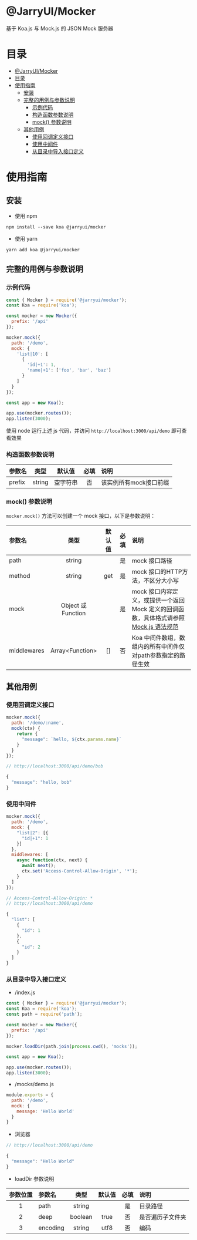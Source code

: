 # @JarryUI/Mocker

基于 Koa.js 与 Mock.js 的 JSON Mock 服务器

# 目录

<!-- TOC -->

- [@JarryUI/Mocker](#jarryuimocker)
- [目录](#目录)
- [使用指南](#使用指南)
  - [安装](#安装)
  - [完整的用例与参数说明](#完整的用例与参数说明)
    - [示例代码](#示例代码)
    - [构造函数参数说明](#构造函数参数说明)
    - [mock() 参数说明](#mock-参数说明)
  - [其他用例](#其他用例)
    - [使用回调定义接口](#使用回调定义接口)
    - [使用中间件](#使用中间件)
    - [从目录中导入接口定义](#从目录中导入接口定义)

<!-- /TOC -->

# 使用指南

## 安装

- 使用 npm
```
npm install --save koa @jarryui/mocker
```

- 使用 yarn
```
yarn add koa @jarryui/mocker
```


## 完整的用例与参数说明

### 示例代码

```js
const { Mocker } = require('@jarryui/mocker');
const Koa = require('koa');

const mocker = new Mocker({
  prefix: '/api'
});

mocker.mock({
  path: '/demo',
  mock: {
    'list|10': [
      {
        'id|+1': 1,
        'name|+1': ['foo', 'bar', 'baz']
      }
    ]
  }
});

const app = new Koa();

app.use(mocker.routes());
app.listen(3000);

```

使用 node 运行上述 js 代码，并访问 `http://localhost:3000/api/demo` 即可查看效果


### 构造函数参数说明

|参数名|类型|默认值|必填|说明|
|:-|:-:|:-:|:-:|:-|
|prefix|string|空字符串|否|该实例所有mock接口前缀|


### mock() 参数说明

`mocker.mock()` 方法可以创建一个 mock 接口，以下是参数说明：

|参数名|类型|默认值|必填|说明|
|:-|:-:|:-:|:-:|:-|
|path|string||是|mock 接口路径|
|method|string|get|是|mock 接口的HTTP方法，不区分大小写|
|mock|Object 或 Function||是|mock 接口内容定义，或提供一个返回 Mock 定义的回调函数，具体格式请参照 [Mock.js 语法规范](https://github.com/nuysoft/Mock/wiki/Syntax-Specification)|
|middlewares|Array&lt;Function&gt;|[]|否|Koa 中间件数组，数组内的所有中间件仅对path参数指定的路径生效|


## 其他用例

### 使用回调定义接口

```js
mocker.mock({
  path: '/demo/:name',
  mock(ctx) {
    return {
      "message": `hello, ${ctx.params.name}`
    }
  }
});
```

```js
// http://localhost:3000/api/demo/bob

{
  "message": "hello, bob"
}
```



### 使用中间件

```js
mocker.mock({
  path: '/demo',
  mock: {
    "list|2": [{
      "id|+1": 1
    }]
  },
  middlewares: [
    async function(ctx, next) {
      await next();
      ctx.set('Access-Control-Allow-Origin', '*');
    }
  ]
});
```

```js
// Access-Control-Allow-Origin: *
// http://localhost:3000/api/demo

{
  "list": [
    {
      "id": 1
    },
    {
      "id": 2
    }
  ]
}
```



### 从目录中导入接口定义

- /index.js

```js
const { Mocker } = require('@jarryui/mocker');
const Koa = require('koa');
const path = require('path');

const mocker = new Mocker({
  prefix: '/api'
});

mocker.loadDir(path.join(process.cwd(), 'mocks'));

const app = new Koa();

app.use(mocker.routes());
app.listen(3000);
```

- /mocks/demo.js

```js
module.exports = {
  path: '/demo',
  mock: {
    message: 'Hello World'
  }
}
```

- 浏览器
```js
// http://localhost:3000/api/demo

{
  "message": "Hello World"
}
```

- loadDir 参数说明

|参数位置|参数名|类型|默认值|必填|说明|
|:-:|:-|:-:|:-:|:-:|:-|
|1|path|string||是|目录路径|
|2|deep|boolean|true|否|是否遍历子文件夹|
|3|encoding|string|utf8|否|编码|
